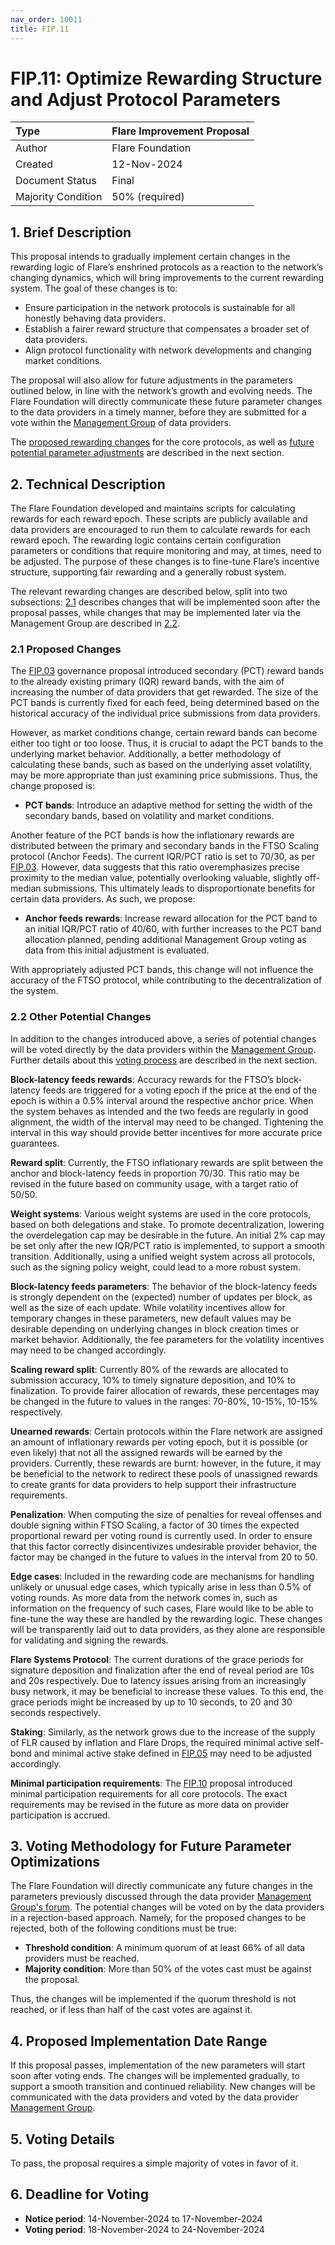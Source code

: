```yaml
---
nav_order: 10011
title: FIP.11
---
```


# FIP.11: Optimize Rewarding Structure and Adjust Protocol Parameters 

| Type               | Flare Improvement Proposal                  |
| :----------------- | :------------------------------------------ |
| Author             | Flare Foundation                            |
| Created            | 12-Nov-2024                                 |
| Document Status    | Final                                       |
| Majority Condition | 50% (required)                              |



## 1. Brief Description


This proposal intends to gradually implement certain changes in the rewarding logic of Flare’s enshrined protocols as a reaction to the network’s changing dynamics, which will bring improvements to the current rewarding system.
The goal of these changes is to:

* Ensure participation in the network protocols is sustainable for all honestly behaving data providers.
* Establish a fairer reward structure that compensates a broader set of data providers.
* Align protocol functionality with network developments and changing market conditions.

The proposal will also allow for future adjustments in the parameters outlined below, in line with the network’s growth and evolving needs. The Flare Foundation will directly communicate these future parameter changes to the data providers in a timely manner, before they are submitted for a vote within the [Management Group](https://proposals.flare.network/FIP/FIP_2.html) of data providers.

The [proposed rewarding changes](#21-proposed-changes) for the core protocols, as well as [future potential parameter adjustments](#22-other-potential-changes) are described in the next section.


## 2. Technical Description

The Flare Foundation developed and maintains scripts for calculating rewards for each reward epoch.
These scripts are publicly available and data providers are encouraged to run them to calculate rewards for each reward epoch.
The rewarding logic contains certain configuration parameters or conditions that require monitoring and may, at times, need to be adjusted.
The purpose of these changes is to fine-tune Flare’s incentive structure, supporting fair rewarding and a generally robust system.

The relevant rewarding changes are described below, split into two subsections: [2.1](#21-proposed-changes) describes changes that will be implemented soon after the proposal passes, while changes that may be implemented later via the Management Group are described in [2.2](#22-other-potential-changes).


### 2.1 Proposed Changes

The [FIP.03](https://proposals.flare.network/FIP/FIP_3.html) governance proposal introduced secondary (PCT) reward bands to the already existing primary (IQR) reward bands, with the aim of increasing the number of data providers that get rewarded.
The size of the PCT bands is currently fixed for each feed, being determined based on the historical accuracy of the individual price submissions from data providers.

However, as market conditions change, certain reward bands can become either too tight or too loose.
Thus, it is crucial to adapt the PCT bands to the underlying market behavior.
Additionally, a better methodology of calculating these bands, such as based on the underlying asset volatility, may be more appropriate than just examining price submissions. 
Thus, the change proposed is:

* **PCT bands**: Introduce an adaptive method for setting the width of the secondary bands, based on volatility and market conditions.

Another feature of the PCT bands is how the inflationary rewards are distributed between the primary and secondary bands in the FTSO Scaling protocol (Anchor Feeds).
The current IQR/PCT ratio is set to 70/30, as per [FIP.03](https://proposals.flare.network/FIP/FIP_3.html).
However, data suggests that this ratio overemphasizes precise proximity to the median value, potentially overlooking valuable, slightly off-median submissions.
This ultimately leads to disproportionate benefits for certain data providers.
As such, we propose:

* **Anchor feeds rewards**: Increase reward allocation for the PCT band to an initial IQR/PCT ratio of 40/60, with further increases to the PCT band allocation planned, pending additional Management Group voting as data from this initial adjustment is evaluated.

With appropriately adjusted PCT bands, this change will not influence the accuracy of the FTSO protocol, while contributing to the decentralization of the system. 


### 2.2 Other Potential Changes

In addition to the changes introduced above, a series of potential changes will be voted directly by the data providers within the [Management Group](https://proposals.flare.network/FIP/FIP_2.html).
Further details about this [voting process](#3-voting-methodology-for-future-parameter-optimizations) are described in the next section.


**Block-latency feeds rewards**: Accuracy rewards for the FTSO’s block-latency feeds are triggered for a voting epoch if the price at the end of the epoch is within a 0.5% interval around the respective anchor price.
When the system behaves as intended and the two feeds are regularly in good alignment, the width of the interval may need to be changed.
Tightening the interval in this way should provide better incentives for more accurate price guarantees.

**Reward split**: Currently, the FTSO inflationary rewards are split between the anchor and block-latency feeds in proportion 70/30.
This ratio may be revised in the future based on community usage, with a target ratio of 50/50.

**Weight systems**: Various weight systems are used in the core protocols, based on both delegations and stake.
To promote decentralization, lowering the overdelegation cap may be desirable in the future.
An initial 2% cap may be set only after the new IQR/PCT ratio is implemented, to support a smooth transition.
Additionally, using a unified weight system across all protocols, such as the signing policy weight, could lead to a more robust system.

**Block-latency feeds parameters**: The behavior of the block-latency feeds is strongly dependent on the (expected) number of updates per block, as well as the size of each update.
While volatility incentives allow for temporary changes in these parameters, new default values may be desirable depending on underlying changes in block creation times or market behavior.
Additionally, the fee parameters for the volatility incentives may need to be changed accordingly.

**Scaling reward split**: Currently 80% of the rewards are allocated to submission accuracy, 10% to timely signature deposition, and 10% to finalization.
To provide fairer allocation of rewards, these percentages may be changed in the future to values in the ranges: 70-80%, 10-15%, 10-15% respectively.

**Unearned rewards**: Certain protocols within the Flare network are assigned an amount of inflationary rewards per voting epoch, but it is possible (or even likely) that not all the assigned rewards will be earned by the providers.
Currently, these rewards are burnt: however, in the future, it may be beneficial to the network to redirect these pools of unassigned rewards to create grants for data providers to help support their infrastructure requirements.

**Penalization**: When computing the size of penalties for reveal offenses and double signing within FTSO Scaling, a factor of 30 times the expected proportional reward per voting round is currently used.
In order to ensure that this factor correctly disincentivizes undesirable provider behavior, the factor may be changed in the future to values in the interval from 20 to 50.

**Edge cases**: Included in the rewarding code are mechanisms for handling unlikely or unusual edge cases, which typically arise in less than 0.5% of voting rounds.
As more data from the network comes in, such as information on the frequency of such cases, Flare would like to be able to fine-tune the way these are handled by the rewarding logic.
These changes will be transparently laid out to data providers, as they alone are responsible for validating and signing the rewards.

**Flare Systems Protocol**: The current durations of the grace periods for signature deposition and finalization after the end of reveal period are 10s and 20s respectively.
Due to latency issues arising from an increasingly busy network, it may be beneficial to increase these values.
To this end, the grace periods might be increased by up to 10 seconds, to 20 and 30 seconds respectively.

**Staking**: Similarly, as the network grows due to the increase of the supply of FLR caused by inflation and Flare Drops, the required minimal active self-bond and minimal active stake defined in [FIP.05](https://proposals.flare.network/FIP/FIP_5.html) may need to be adjusted accordingly.


**Minimal participation requirements**: The [FIP.10](https://proposals.flare.network/FIP/FIP_10.html) proposal introduced minimal participation requirements for all core protocols.
The exact requirements may be revised in the future as more data on provider participation is accrued.


## 3. Voting Methodology for Future Parameter Optimizations

The Flare Foundation will directly communicate any future changes in the parameters previously discussed through the data provider [Management Group's forum](https://proposals.flare.network/FIP/FIP_2.html).
The potential changes will be voted on by the data providers in a rejection-based approach.
Namely, for the proposed changes to be rejected, both of the following conditions must be true:


* **Threshold condition**: A minimum quorum of at least 66% of all data providers must be reached.
* **Majority condition**: More than 50% of the votes cast must be against the proposal.

Thus, the changes will be implemented if the quorum threshold is not reached, or if less than half of the cast votes are against it.


## 4. Proposed Implementation Date Range

If this proposal passes, implementation of the new parameters will start soon after voting ends.
The changes will be implemented gradually, to support a smooth transition and continued reliability.
New changes will be communicated with the data providers and voted by the data provider [Management Group](https://proposals.flare.network/STP/STP_3.html#3-link-to-code-repository).


## 5. Voting Details

To pass, the proposal requires a simple majority of votes in favor of it.


## 6. Deadline for Voting

* **Notice period**: 14-November-2024 to 17-November-2024
* **Voting period**: 18-November-2024 to 24-November-2024
